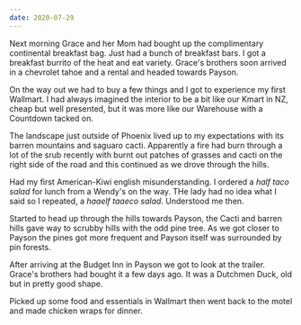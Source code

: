 ```yaml
---
date: 2020-07-29
---
```

Next morning Grace and her Mom had bought up the complimentary continental breakfast bag. Just had a bunch of breakfast bars. I got a breakfast burrito of the heat and eat variety. Grace's brothers soon arrived in a chevrolet tahoe and a rental and headed towards Payson. 

On the way out we had to buy a few things and I got to experience my first Wallmart. I had always imagined the interior to be a bit like our Kmart in NZ, cheap but well presented, but it was more like our Warehouse with a Countdown tacked on. 

The landscape just outside of Phoenix lived up to my expectations with its barren mountains and saguaro cacti. Apparently a fire had burn through a lot of the srub recently with burnt out patches of grasses and cacti on the right side of the road and this continued as we drove through the hills. 

Had my first American-Kiwi english misunderstanding. I ordered a *half taco salad* for lunch from a Wendy's on the way. THe lady had no idea what I said so I repeated, a *haaelf taaeco salad*. Understood me then.

Started to head up through the hills towards Payson, the Cacti and barren hills gave way to scrubby hills with the odd pine tree. As we got closer to Payson the pines got more frequent and Payson itself was surrounded by pin forests.

After arriving at the Budget Inn in Payson we got to look at the trailer. Grace's brothers had bought it a few days ago. It was a Dutchmen Duck, old but in pretty good shape.

Picked up some food and essentials in Wallmart then went back to the motel and made chicken wraps for dinner.

